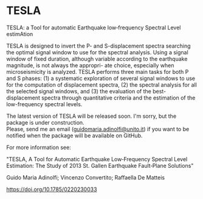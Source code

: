 # TESLA

TESLA: a Tool for automatic Earthquake low‐frequency Spectral Level estimAtion

TESLA is designed to invert the P- and S-displacement spectra searching the optimal signal
window to use for the spectral analysis. Using a signal window of fixed duration,
although variable according to the earthquake magnitude, is not always the appropri-
ate choice, especially when microseismicity is analyzed. TESLA performs three main
tasks for both P and S phases: (1) a systematic exploration of several signal windows
to use for the computation of displacement spectra, (2) the spectral analysis for all the
selected signal windows, and (3) the evaluation of the best-displacement spectra
through quantitative criteria and the estimation of the low-frequency spectral levels.

The latest version of TESLA will be released soon. 
I'm sorry, but the package is under construction.  
Please, send me an email (guidomaria.adinolfi@unito.it) 
if you want to be notified when the package will be available on GitHub.


For more information see:

"TESLA, A Tool for Automatic Earthquake Low‐Frequency Spectral Level Estimation:
The Study of 2013 St. Gallen Earthquake Fault‐Plane Solutions"

Guido Maria Adinolfi; Vincenzo Convertito; Raffaella De Matteis

https://doi.org/10.1785/0220230033
